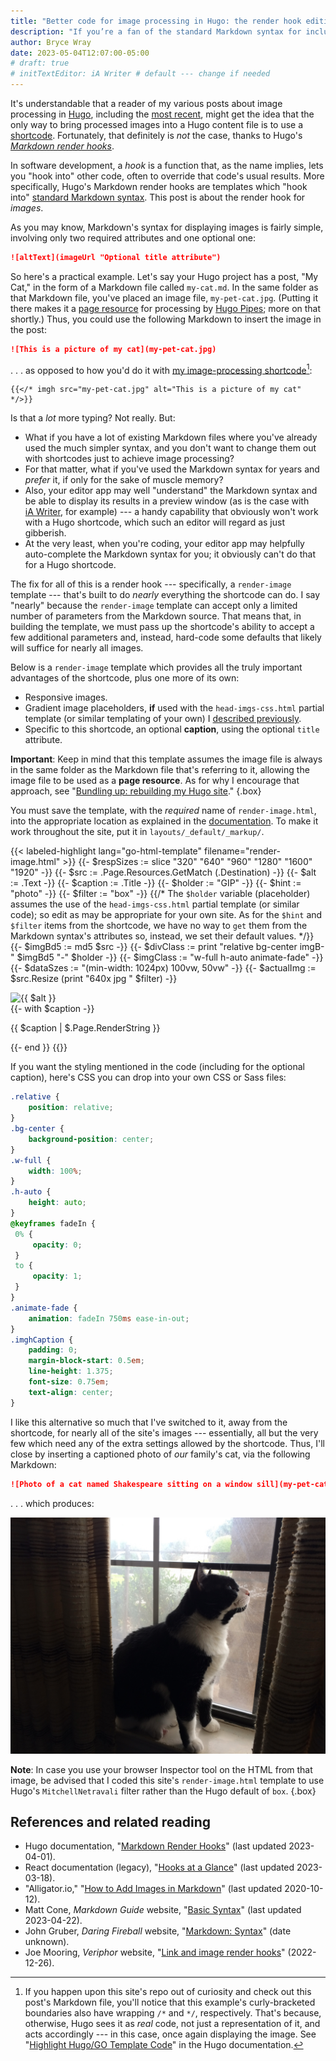 ```yaml
---
title: "Better code for image processing in Hugo: the render hook edition"
description: "If you’re a fan of the standard Markdown syntax for including an image, this post is for you."
author: Bryce Wray
date: 2023-05-04T12:07:00-05:00
# draft: true
# initTextEditor: iA Writer # default --- change if needed
---
```


It's understandable that a reader of my various posts about image processing in [Hugo](https://gohugo.io), including the [most recent](/posts/2023/04/better-code-image-processing-hugo), might get the idea that the only way to bring processed images into a Hugo content file is to use a [shortcode](https://gohugo.io/templates/shortcode-templates/). Fortunately, that definitely is *not* the case, thanks to Hugo's *[Markdown render hooks](https://gohugo.io/templates/render-hooks/)*.

<!--more-->

In software development, a *hook* is a function that, as the name implies, lets you "hook into" other code, often to override that code's usual results. More specifically, Hugo's Markdown render hooks are templates which "hook into" [standard Markdown syntax](https://daringfireball.net/projects/markdown/syntax). This post is about the render hook for *images*.

As you may know, Markdown's syntax for displaying images is fairly simple, involving only two required attributes and one optional one:

```md
![altText](imageUrl "Optional title attribute")
```

So here's a practical example. Let's say your Hugo project has a post, "My Cat," in the form of a Markdown file called `my-cat.md`. In the same folder as that Markdown file, you've placed an image file, `my-pet-cat.jpg`. (Putting it there makes it a [page resource](https://gohugo.io/content-management/page-resources/) for processing by [Hugo Pipes](https://gohugo.io/hugo-pipes/introduction/); more on that shortly.) Thus, you could use the following Markdown to insert the image in the post:

```md
![This is a picture of my cat](my-pet-cat.jpg)
```

. . . as opposed to how you'd do it with [my image-processing shortcode](/posts/2023/04/better-code-image-processing-hugo/)[^commentsGo]:

[^commentsGo]: If you happen upon this site's repo out of curiosity and check out this post's Markdown file, you'll notice that this example's curly-bracketed boundaries also have wrapping `/*` and `*/`, respectively. That's because, otherwise, Hugo sees it as *real* code, not just a representation of it, and acts accordingly --- in this case, once again displaying the image. See "[Highlight Hugo/GO Template Code](https://gohugo.io/content-management/syntax-highlighting/#highlight-hugogo-template-code)" in the Hugo documentation.

```go-html-template
{{</* imgh src="my-pet-cat.jpg" alt="This is a picture of my cat" */>}}
```

Is that a *lot* more typing? Not really. But:

- What if you have a lot of existing Markdown files where you've already used the much simpler syntax, and you don't want to change them out with shortcodes just to achieve image processing?
- For that matter, what if you've used the Markdown syntax for years and *prefer* it, if only for the sake of muscle memory?
- Also, your editor app may well "understand" the Markdown syntax and be able to display its results in a preview window (as is the case with [iA Writer](https://ia.net/writer), for example) --- a handy capability that obviously won't work with a Hugo shortcode, which such an editor will regard as just gibberish.
- At the very least, when you're coding, your editor app may helpfully auto-complete the Markdown syntax for you; it obviously can't do that for a Hugo shortcode.

The fix for all of this is a render hook --- specifically, a `render-image` template --- that's built to do *nearly* everything the shortcode can do. I say "nearly" because the `render-image` template can accept only a limited number of parameters from the Markdown source. That means that, in building the template, we must pass up the shortcode's ability to accept a few additional parameters and, instead, hard-code some defaults that likely will suffice for nearly all images.

Below is a `render-image` template which provides all the truly important advantages of the shortcode, plus one more of its own:

- Responsive images.
- Gradient image placeholders, **if** used with the `head-imgs-css.html` partial template (or similar templating of your own) I [described previously](/posts/2023/04/better-code-image-processing-hugo/).
- Specific to this shortcode, an optional **caption**, using the optional `title` attribute.

<strong class="red">Important</strong>: Keep in mind that this template assumes the image file is always in the same folder as the Markdown file that's referring to it, allowing the image file to be used as a **page resource**. As for why I encourage that approach, see "[Bundling up: rebuilding my Hugo site](/posts/2022/07/bundling-up-rebuilding-my-hugo-site/)."
{.box}

You must save the template, with the *required* name of `render-image.html`, into the appropriate location as explained in the [documentation](https://gohugo.io/templates/render-hooks/). To make it work throughout the site, put it in `layouts/_default/_markup/`.

{{< labeled-highlight lang="go-html-template" filename="render-image.html" >}}
{{- $respSizes := slice "320" "640" "960" "1280" "1600" "1920" -}}
{{- $src := .Page.Resources.GetMatch (.Destination) -}}
{{- $alt := .Text -}}
{{- $caption := .Title -}}
{{- $holder := "GIP" -}}
{{- $hint := "photo" -}}
{{- $filter := "box" -}}
{{/*
	The `$holder` variable (placeholder) assumes the
	use of the `head-imgs-css.html` partial
	template (or similar code); so edit
	as may be appropriate for your own site.
	As for the `$hint` and `$filter` items from
	the shortcode, we have no way to `get` them
	from the Markdown syntax's attributes so,
	instead, we set their default values.
*/}}
{{- $imgBd5 := md5 $src -}}
{{- $divClass := print "relative bg-center imgB-" $imgBd5 "-" $holder -}}
{{- $imgClass := "w-full h-auto animate-fade" -}}
{{- $dataSzes := "(min-width: 1024px) 100vw, 50vw" -}}
{{- $actualImg := $src.Resize (print "640x jpg " $filter) -}}
<div class="{{ $divClass }}">
	<picture>
		<source type="image/webp" srcset="
		{{- with $respSizes -}}
			{{- range $i, $e := . -}}
				{{- if ge $src.Width . -}}
					{{- if $i }}, {{ end -}}{{- ($src.Resize (print . "x webp " $hint " " $filter) ).RelPermalink }} {{ . }}w
				{{- end -}}
			{{- end -}}
		{{- end -}}" sizes="{{ $dataSzes }}" />
		<source type="image/jpeg" srcset="
		{{- with $respSizes -}}
			{{- range $i, $e := . -}}
				{{- if ge $src.Width . -}}
					{{- if $i }}, {{ end -}}{{- ($src.Resize (print . "x jpg " $filter) ).RelPermalink }} {{ . }}w
				{{- end -}}
			{{- end -}}
		{{- end -}}" sizes="{{ $dataSzes }}" />
		<img class="{{ $imgClass }}" src="{{ $actualImg.RelPermalink }}" width="{{ $src.Width }}" height="{{ $src.Height }}" alt="{{ $alt }}" title="{{ $alt }}" loading="lazy" />
	</picture>
</div>
{{- with $caption -}}<p class="imghCaption">{{ $caption | $.Page.RenderString }}</p>{{- end }}
{{</ labeled-highlight >}}

If you want the styling mentioned in the code (including for the optional caption), here's CSS you can drop into your own CSS or Sass files:

```css
.relative {
	position: relative;
}
.bg-center {
	background-position: center;
}
.w-full {
	width: 100%;
}
.h-auto {
	height: auto;
}
@keyframes fadeIn {
 0% {
	 opacity: 0;
 }
 to {
	 opacity: 1;
 }
}
.animate-fade {
	animation: fadeIn 750ms ease-in-out;
}
.imghCaption {
	padding: 0;
	margin-block-start: 0.5em;
	line-height: 1.375;
	font-size: 0.75em;
	text-align: center;
}
```

I like this alternative so much that I've switched to it, away from the shortcode, for nearly all of the site's images --- essentially, all but the very few which need any of the extra settings allowed by the shortcode. Thus, I'll close by inserting a captioned photo of *our* family's cat, via the following Markdown:

```md
![Photo of a cat named Shakespeare sitting on a window sill](my-pet-cat_3264x2448.jpg "Here’s our cat, Shakespeare, sitting on a window sill.")
```

. . . which produces:

![Photo of a cat named Shakespeare sitting on a window sill](my-pet-cat_3264x2448.jpg "Here’s our cat, Shakespeare, sitting on a window sill.")

**Note**: In case you use your browser Inspector tool on the HTML from that image, be advised that I coded this site's `render-image.html` template to use Hugo's `MitchellNetravali` filter rather than the Hugo default of `box`.
{.box}

## References and related reading

- Hugo documentation, "[Markdown Render Hooks](https://gohugo.io/templates/render-hooks/)" (last updated <span class="nobrk">2023-04-01</span>).
- React documentation (legacy), "[Hooks at a Glance](https://legacy.reactjs.org/docs/hooks-overview.html)" (last updated <span class="nobrk">2023-03-18</span>).
- "Alligator.io," "[How to Add Images in Markdown](https://www.digitalocean.com/community/tutorials/markdown-markdown-images)" (last updated <span class="nobrk">2020-10-12</span>).
- Matt Cone, *Markdown Guide* website, "[Basic Syntax](https://www.markdownguide.org/basic-syntax/)" (last updated <span class="nobrk">2023-04-22</span>).
- John Gruber, *Daring Fireball* website, "[Markdown: Syntax](https://daringfireball.net/projects/markdown/syntax)" (date unknown).
- Joe Mooring, *Veriphor* website, "[Link and image render hooks](https://www.veriphor.com/articles/link-and-image-render-hooks/)" (<span class="nobrk">2022-12-26</span>).
